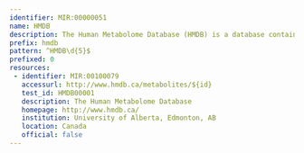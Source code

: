 ```yaml
---
identifier: MIR:00000051
name: HMDB
description: The Human Metabolome Database (HMDB) is a database containing detailed information about small molecule metabolites found in the human body.It contains or links 1) chemical 2) clinical and 3) molecular biology/biochemistry data.
prefix: hmdb
pattern: ^HMDB\d{5}$
prefixed: 0
resources:
 - identifier: MIR:00100079
   accessurl: http://www.hmdb.ca/metabolites/${id}
   test_id: HMDB00001
   description: The Human Metabolome Database
   homepage: http://www.hmdb.ca/
   institution: University of Alberta, Edmonton, AB
   location: Canada 
   official: false
---
```

